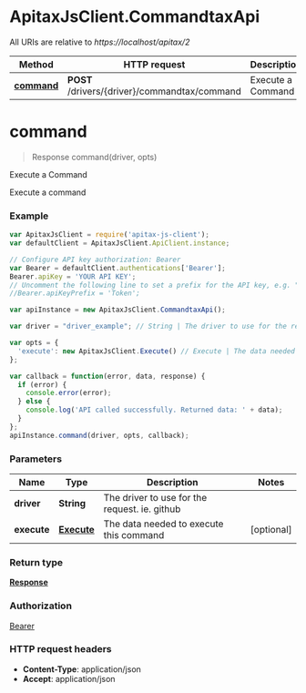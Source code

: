 # ApitaxJsClient.CommandtaxApi

All URIs are relative to *https://localhost/apitax/2*

Method | HTTP request | Description
------------- | ------------- | -------------
[**command**](CommandtaxApi.md#command) | **POST** /drivers/{driver}/commandtax/command | Execute a Command


<a name="command"></a>
# **command**
> Response command(driver, opts)

Execute a Command

Execute a command

### Example
```javascript
var ApitaxJsClient = require('apitax-js-client');
var defaultClient = ApitaxJsClient.ApiClient.instance;

// Configure API key authorization: Bearer
var Bearer = defaultClient.authentications['Bearer'];
Bearer.apiKey = 'YOUR API KEY';
// Uncomment the following line to set a prefix for the API key, e.g. "Token" (defaults to null)
//Bearer.apiKeyPrefix = 'Token';

var apiInstance = new ApitaxJsClient.CommandtaxApi();

var driver = "driver_example"; // String | The driver to use for the request. ie. github

var opts = { 
  'execute': new ApitaxJsClient.Execute() // Execute | The data needed to execute this command
};

var callback = function(error, data, response) {
  if (error) {
    console.error(error);
  } else {
    console.log('API called successfully. Returned data: ' + data);
  }
};
apiInstance.command(driver, opts, callback);
```

### Parameters

Name | Type | Description  | Notes
------------- | ------------- | ------------- | -------------
 **driver** | **String**| The driver to use for the request. ie. github | 
 **execute** | [**Execute**](Execute.md)| The data needed to execute this command | [optional] 

### Return type

[**Response**](Response.md)

### Authorization

[Bearer](../README.md#Bearer)

### HTTP request headers

 - **Content-Type**: application/json
 - **Accept**: application/json

